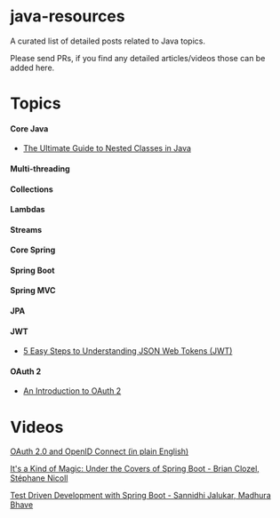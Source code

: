# java-resources
A curated list of detailed posts related to Java topics.

Please send PRs, if you find any detailed articles/videos those can be added here.

# Topics

#### Core Java
- [The Ultimate Guide to Nested Classes in Java](https://www.stackchief.com/tutorials/The%20Ultimate%20Guide%20to%20Nested%20Classes%20in%20Java)
#### Multi-threading
#### Collections
#### Lambdas
#### Streams

#### Core Spring
#### Spring Boot
#### Spring MVC
#### JPA
#### JWT
- [5 Easy Steps to Understanding JSON Web Tokens (JWT)](https://medium.com/vandium-software/5-easy-steps-to-understanding-json-web-tokens-jwt-1164c0adfcec)

#### OAuth 2
- [An Introduction to OAuth 2](https://www.digitalocean.com/community/tutorials/an-introduction-to-oauth-2)
# Videos
[OAuth 2.0 and OpenID Connect (in plain English)](https://www.youtube.com/watch?v=996OiexHze0)

[It's a Kind of Magic: Under the Covers of Spring Boot - Brian Clozel, Stéphane Nicoll](https://www.youtube.com/watch?v=jDchAEHIht0)

[Test Driven Development with Spring Boot - Sannidhi Jalukar, Madhura Bhave](https://www.youtube.com/watch?v=s9vt6UJiHg4)
